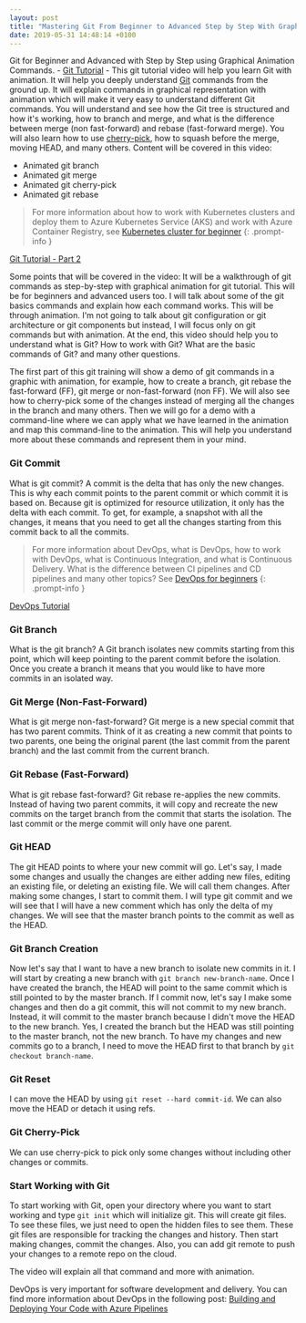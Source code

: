 ```yaml
---
layout: post
title: "Mastering Git From Beginner to Advanced Step by Step With Graphical Animation Commands"
date: 2019-05-31 14:48:14 +0100
---
```


Git for Beginner and Advanced with Step by Step using Graphical Animation Commands. - [Git Tutorial](https://www.youtube.com/watch?v=ZgCCnv9LxzA) - This git tutorial video will help you learn Git with animation. It will help you deeply understand [Git](https://git-scm.com/) commands from the ground up. It will explain commands in graphical representation with animation which will make it very easy to understand different Git commands. You will understand and see how the Git tree is structured and how it\'s working, how to branch and merge, and what is the difference between merge (non fast-forward) and rebase (fast-forward merge). You will also learn how to use [cherry-pick](https://git-scm.com/docs/git-cherry-pick), how to squash before the merge, moving HEAD, and many others. Content will be covered in this video:

- Animated git branch
- Animated git merge
- Animated git cherry-pick
- Animated git rebase


>For more information about how to work with Kubernetes clusters and deploy them to Azure Kubernetes Service (AKS) and work with Azure Container Registry, see [Kubernetes cluster for beginner](https://mohamedradwan-devops.github.io/posts/getting-started-with-kubernetes-cluster-ci-cd-for-azure-kubernetes-service/)
{: .prompt-info }

[Git Tutorial - Part 2](https://www.youtube.com/watch?v=4DUhc0MjdUc)

Some points that will be covered in the video: It will be a walkthrough of git commands as step-by-step with graphical animation for git tutorial. This will be for beginners and advanced users too. I will talk about some of the git basics commands and explain how each command works. This will be through animation. I\'m not going to talk about git configuration or git architecture or git components but instead, I will focus only on git commands but with animation. At the end, this video should help you to understand what is Git? How to work with Git? What are the basic commands of Git? and many other questions.

The first part of this git training will show a demo of git commands in a graphic with animation, for example, how to create a branch, git rebase the fast-forward (FF), git merge or non-fast-forward (non FF). We will also see how to cherry-pick some of the changes instead of merging all the changes in the branch and many others. Then we will go for a demo with a command-line where we can apply what we have learned in the animation and map this command-line to the animation. This will help you understand more about these commands and represent them in your mind.

### Git Commit

What is git commit? A commit is the delta that has only the new changes. This is why each commit points to the parent commit or which commit it is based on. Because git is optimized for resource utilization, it only has the delta with each commit. To get, for example, a snapshot with all the changes, it means that you need to get all the changes starting from this commit back to all the commits.

>For more information about DevOps, what is DevOps, how to work with DevOps, what is Continuous Integration, and what is Continuous Delivery. What is the difference between CI pipelines and CD pipelines and many other topics? See [DevOps for beginners](https://mohamedradwan-devops.github.io/posts/devops-tutorial-for-beginners-developing-ci-cd-pipelines-continuous-integration-and-deployment/)
{: .prompt-info }

[DevOps Tutorial](https://www.youtube.com/watch?v=SrYCkrlpwzs)

### Git Branch

What is the git branch? A Git branch isolates new commits starting from this point, which will keep pointing to the parent commit before the isolation. Once you create a branch it means that you would like to have more commits in an isolated way.

### Git Merge (Non-Fast-Forward)

What is git merge non-fast-forward? Git merge is a new special commit that has two parent commits. Think of it as creating a new commit that points to two parents, one being the original parent (the last commit from the parent branch) and the last commit from the current branch.

### Git Rebase (Fast-Forward)

What is git rebase fast-forward? Git rebase re-applies the new commits. Instead of having two parent commits, it will copy and recreate the new commits on the target branch from the commit that starts the isolation. The last commit or the merge commit will only have one parent.

### Git HEAD

The git HEAD points to where your new commit will go. Let\'s say, I made some changes and usually the changes are either adding new files, editing an existing file, or deleting an existing file. We will call them changes. After making some changes, I start to commit them. I will type git commit and we will see that I will have a new comment which has only the delta of my changes. We will see that the master branch points to the commit as well as the HEAD.

### Git Branch Creation

Now let\'s say that I want to have a new branch to isolate new commits in it. I will start by creating a new branch with `git branch new-branch-name`. Once I have created the branch, the HEAD will point to the same commit which is still pointed to by the master branch. If I commit now, let\'s say I make some changes and then do a git commit, this will not commit to my new branch. Instead, it will commit to the master branch because I didn\'t move the HEAD to the new branch. Yes, I created the branch but the HEAD was still pointing to the master branch, not the new branch. To have my changes and new commits go to a branch, I need to move the HEAD first to that branch by `git checkout branch-name`.

### Git Reset

I can move the HEAD by using `git reset --hard commit-id`. We can also move the HEAD or detach it using refs.

### Git Cherry-Pick

We can use cherry-pick to pick only some changes without including other changes or commits.

### Start Working with Git

To start working with Git, open your directory where you want to start working and type `git init` which will initialize git. This will create git files. To see these files, we just need to open the hidden files to see them. These git files are responsible for tracking the changes and history. Then start making changes, commit the changes. Also, you can add git remote to push your changes to a remote repo on the cloud.

The video will explain all that command and more with animation.

DevOps is very important for software development and delivery. You can find more information about DevOps in the following post: [Building and Deploying Your Code with Azure Pipelines](https://mohamedradwan-devops.github.io/posts/building-and-deploying-your-code-with-azure-pipelines/)
